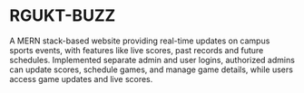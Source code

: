 # RGUKT-BUZZ
A MERN stack-based website providing real-time updates on campus sports events, with features like live scores, past records and future schedules. Implemented separate admin and user logins, authorized admins can update scores, schedule games, and manage game details, while users access game updates and live scores.
